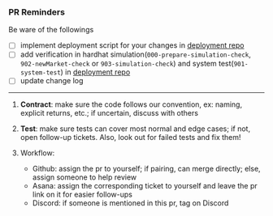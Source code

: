 ### PR Reminders

Be ware of the followings
- [ ] implement deployment script for your changes in [deployment repo](https://github.com/perpetual-protocol/perp-curie-deployment)
- [ ] add verification in hardhat simulation(`000-prepare-simulation-check`, `902-newMarket-check` or `903-simulation-check`) and system test(`901-system-test`) in [deployment repo](https://github.com/perpetual-protocol/perp-curie-deployment)
- [ ] update change log

---

1. **Contract**: make sure the code follows our convention, ex: naming, explicit returns, etc.; if uncertain, discuss with others

2. **Test**: make sure tests can cover most normal and edge cases; if not, open follow-up tickets. Also, look out for failed tests and fix them!

3. Workflow: 
    - Github: assign the pr to yourself; if pairing, can merge directly; else, assign someone to help review
    - Asana: assign the corresponding ticket to yourself and leave the pr link on it for easier follow-ups
    - Discord: if someone is mentioned in this pr, tag on Discord
